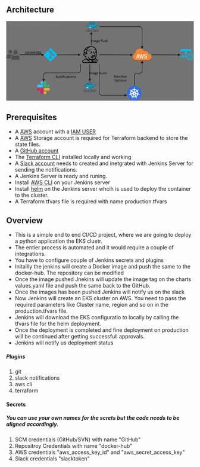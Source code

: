 ## Architecture

![Infrastructure Architecture](./arch.jpg)

## Prerequisites
- A [AWS](https://aws.amazon.com/) account with a [IAM USER](https://aws.amazon.com/iam/)
- A [AWS](https://aws.amazon.com/) Storage account is required for Terraform backend to store the state files.
- A [GitHub account](https://github.com/) 
- The [Terraform CLI](https://releases.hashicorp.com/terraform) installed locally and working
- A [Slack account](https://slack.com/) needs to created and inetgrated with Jenkins Server for sending the notifications.
- A  Jenkins Server is ready and runing.
- Install [AWS CLI](https://aws.amazon.com/cli/) on your Jenkins server
- Install [helm](https://helm.sh/docs/intro/install/) on the Jenkins server whcih is used to deploy the container to the cluster.
-  A Terraform tfvars file is required with name production.tfvars
## Overview
- This is a simple end to end CI/CD project, where we are going to deploy a python application the EKS cluetr. 
- The entier process is automated and it would require a couple of integrations.
- You have to configure couple of Jenkins secrets and plugins
- Initailly the jenkins will create a Docker image and push the same to the docker-hub. The repository can be modified
- Once the image pushed Jnekins will update the image tag on the charts values.yaml file and push the same back to the GitHub.
- Once the images has been pushed Jenkins will notify us on the slack
- Now Jenkins will create an EKS cluster on AWS. You need to pass the required parameters like Cluster name, region and so on in the production.tfvars file.
- Jenkins will download the EKS configuratio to locally by calling the tfvars file for the helm deployment.
- Once the deployment is completed and fine deployment on production will be continued after getting successfull approvals.
- Jenkins will notify us deployment status
##### Plugins
1. git
2. slack notifications
3. aws cli
3. terraform
#### Secrets
##### You can use your own names for the screts but the code needs to be aligned accordingly.
1. SCM credentials (GitHub/SVN) with name "GitHub"
2. Repositroy Credentials with name "docker-hub"
3. AWS credentials "aws_access_key_id" and "aws_secret_access_key"
4. Slack credentials "slacktoken"
